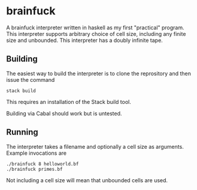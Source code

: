 # brainfuck

A brainfuck interpreter written in haskell as my first "practical" program. This interpreter supports arbitrary choice of cell size, including any finite size and unbounded. This interpreter has a doubly infinite tape.

## Building

The easiest way to build the interpreter is to clone the reprository and then issue the command

    stack build

This requires an installation of the Stack build tool.

Building via Cabal should work but is untested.

## Running

The interpreter takes a filename and optionally a cell size as arguments. Example invocations are

    ./brainfuck 8 helloworld.bf
    ./brainfuck primes.bf

Not including a cell size will mean that unbounded cells are used.
